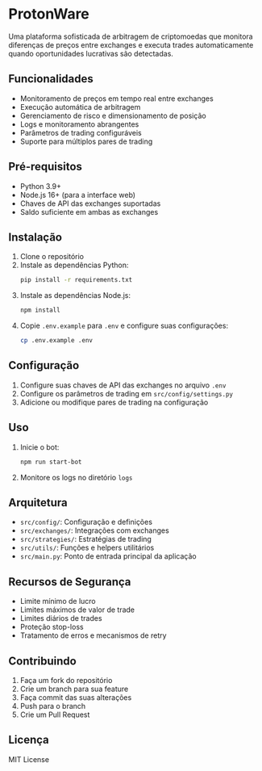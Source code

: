 # ProtonWare

Uma plataforma sofisticada de arbitragem de criptomoedas que monitora diferenças de preços entre exchanges e executa trades automaticamente quando oportunidades lucrativas são detectadas.

## Funcionalidades

- Monitoramento de preços em tempo real entre exchanges
- Execução automática de arbitragem
- Gerenciamento de risco e dimensionamento de posição
- Logs e monitoramento abrangentes
- Parâmetros de trading configuráveis
- Suporte para múltiplos pares de trading

## Pré-requisitos

- Python 3.9+
- Node.js 16+ (para a interface web)
- Chaves de API das exchanges suportadas
- Saldo suficiente em ambas as exchanges

## Instalação

1. Clone o repositório
2. Instale as dependências Python:
   ```bash
   pip install -r requirements.txt
   ```
3. Instale as dependências Node.js:
   ```bash
   npm install
   ```
4. Copie `.env.example` para `.env` e configure suas configurações:
   ```bash
   cp .env.example .env
   ```

## Configuração

1. Configure suas chaves de API das exchanges no arquivo `.env`
2. Configure os parâmetros de trading em `src/config/settings.py`
3. Adicione ou modifique pares de trading na configuração

## Uso

1. Inicie o bot:
   ```bash
   npm run start-bot
   ```

2. Monitore os logs no diretório `logs`

## Arquitetura

- `src/config/`: Configuração e definições
- `src/exchanges/`: Integrações com exchanges
- `src/strategies/`: Estratégias de trading
- `src/utils/`: Funções e helpers utilitários
- `src/main.py`: Ponto de entrada principal da aplicação

## Recursos de Segurança

- Limite mínimo de lucro
- Limites máximos de valor de trade
- Limites diários de trades
- Proteção stop-loss
- Tratamento de erros e mecanismos de retry

## Contribuindo

1. Faça um fork do repositório
2. Crie um branch para sua feature
3. Faça commit das suas alterações
4. Push para o branch
5. Crie um Pull Request

## Licença

MIT License